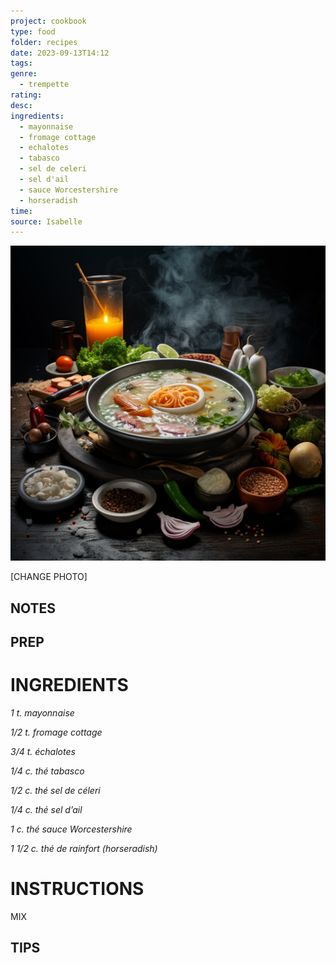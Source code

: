 ```yaml
---
project: cookbook
type: food
folder: recipes
date: 2023-09-13T14:12
tags: 
genre:
  - trempette
rating: 
desc: 
ingredients:
  - mayonnaise
  - fromage cottage
  - echalotes
  - tabasco
  - sel de celeri
  - sel d'ail
  - sauce Worcestershire
  - horseradish
time: 
source: Isabelle
---
```


![IMAGE](_default.png)


[CHANGE PHOTO]


## NOTES




## PREP


# INGREDIENTS

_1 t. mayonnaise_

_1/2 t. fromage cottage_

_3/4 t. échalotes_

_1/4 c. thé tabasco_

_1/2 c. thé sel de céleri_

_1/4 c. thé sel d’ail_

_1 c. thé sauce Worcestershire_

_1 1/2 c. thé de rainfort (horseradish)_


# INSTRUCTIONS

MIX


## TIPS



